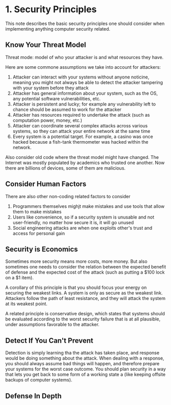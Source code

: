 # 1. Security Principles
This note describes the basic security principles one should consider when implementing anything computer security related.

## Know Your Threat Model
Threat mode: model of who your attacker is and what resources they have. 

Here are some commone assumptions we take into account for attackers:

1. Attacker can interact with your systems without anyone noticine, meaning you might not always be able to detect the attacker tampering with your system before they attack
2. Attacker has general information about your system, such as the OS, any potential software vulnerabilities, etc.
3. Attacker is persistent and lucky; for example any vulnerability left to chance should be assumed to work for the attacker
4. Attacker has resources required to undertake the attack (such as computation power, money, etc.)
5. Attacker can coordinate several complex attacks across various systems, so they can attack your entire network at the same time
6. Every system is a potential target. For example, a casino was once hacked because a fish-tank thermometer was hacked within the network.

Also consider old code where the threat model might have changed. The Internet was mostly populated by academics who trusted one another. Now there are billions of devices, some of them are malicious.

## Consider Human Factors
There are also other non-coding related factors to consider

1. Programmers themselves mighjt make mistakes and use tools that allow them to make mistakes
2. Users like convenience, so if a security system is unusable and not user-friendly, no matter how secure it is, it will go unused
3. Social engineering attacks are when one exploits other's trust and access for personal gain

## Security is Economics
Sometimes more security means more costs, more money. But also sometimes one needs to consider the relation between the expected benefit of defense and the expected cost of the attack (such as putting a $100 lock on a $1 item). 

A corollary of this principle is that you should focus your energy on securing the weakest links. A system is only as secure as the weakest link. Attackers follow the path of least resistance, and they will attack the system at its weakest point. 

A related principle is conservative design, which states that systems should be evaluated according to the worst security failure that is at all plausible, under assumptions favorable to the attacker. 

## Detect If You Can't Prevent
Detection is simply learning tha the attack has taken place, and response would be doing something about the attack. When dealing with a response, you should always assume bad things will happen, and therefore prepare your systems for the worst case outcome. You should plan security in a way that lets you get back to some form of a working state a (like keeping offsite backups of computer systems).

## Defense In Depth